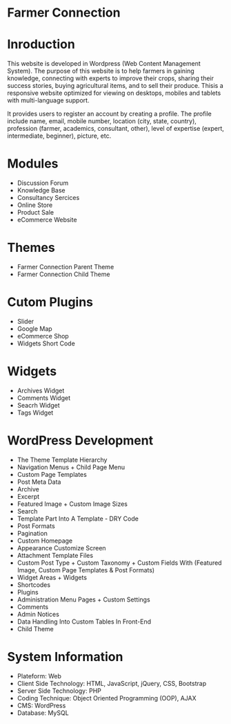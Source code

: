 # Farmer Connection
# Inroduction
This website is developed in Wordpress (Web Content Management System). The purpose of this website is to help farmers in gaining knowledge, connecting with experts to improve their crops, sharing their success stories, buying agricultural items, and to sell their produce. Thisis a responsive website optimized for viewing on desktops, mobiles and tablets with multi-language support.

It provides users to register an account by creating a profile. 
The profile include name, email, mobile number, location (city, state, country), profession (farmer, academics, consultant, other), level of expertise (expert, intermediate, beginner), picture, etc. 

# Modules
- Discussion Forum
- Knowledge Base
- Consultancy Sercices
- Online Store
- Product Sale
- eCommerce Website

# Themes
- Farmer Connection Parent Theme
- Farmer Connection Child Theme

# Cutom Plugins
- Slider
- Google Map
- eCommerce Shop
- Widgets Short Code

# Widgets
- Archives Widget
- Comments Widget
- Seacrh Widget
- Tags Widget

# WordPress Development
- The Theme Template Hierarchy
- Navigation Menus + Child Page Menu
- Custom Page Templates
- Post Meta Data
- Archive
- Excerpt
- Featured Image + Custom Image Sizes
- Search
- Template Part Into A Template - DRY Code
- Post Formats
- Pagination
- Custom Homepage
- Appearance Customize Screen
- Attachment Template Files
- Custom Post Type + Custom Taxonomy + Custom Fields With (Featured Image, Custom Page Templates & Post Formats)
- Widget Areas + Widgets
- Shortcodes 
- Plugins
- Administration Menu Pages + Custom Settings
- Comments
- Admin Notices
- Data Handling Into Custom Tables In Front-End
- Child Theme

# System Information
- Plateform: Web
- Client Side Technology: HTML, JavaScript, jQuery, CSS, Bootstrap
- Server Side Technology: PHP
- Coding Technique: Object Oriented Programming (OOP), AJAX
- CMS: WordPress
- Database: MySQL
